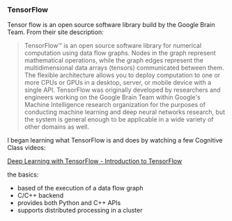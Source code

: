 ### TensorFlow

Tensor flow is an open source software library build by the Google Brain Team. From their site description:

>TensorFlow™ is an open source software library for numerical computation using data flow graphs. Nodes in the graph represent mathematical operations, while the graph edges represent the multidimensional data arrays (tensors) communicated between them. The flexible architecture allows you to deploy computation to one or more CPUs or GPUs in a desktop, server, or mobile device with a single API. TensorFlow was originally developed by researchers and engineers working on the Google Brain Team within Google's Machine Intelligence research organization for the purposes of conducting machine learning and deep neural networks research, but the system is general enough to be applicable in a wide variety of other domains as well.

I began learning what TensorFlow is and does by watching a few Cognitive Class videos:

[Deep Learning with TensorFlow - Introduction to TensorFlow](https://www.youtube.com/watch?v=MotG3XI2qSs)

the basics: 

- based of the execution of a data flow graph
- C/C++ backend
- provides both Python and C++ APIs
- supports distributed processing in a cluster
